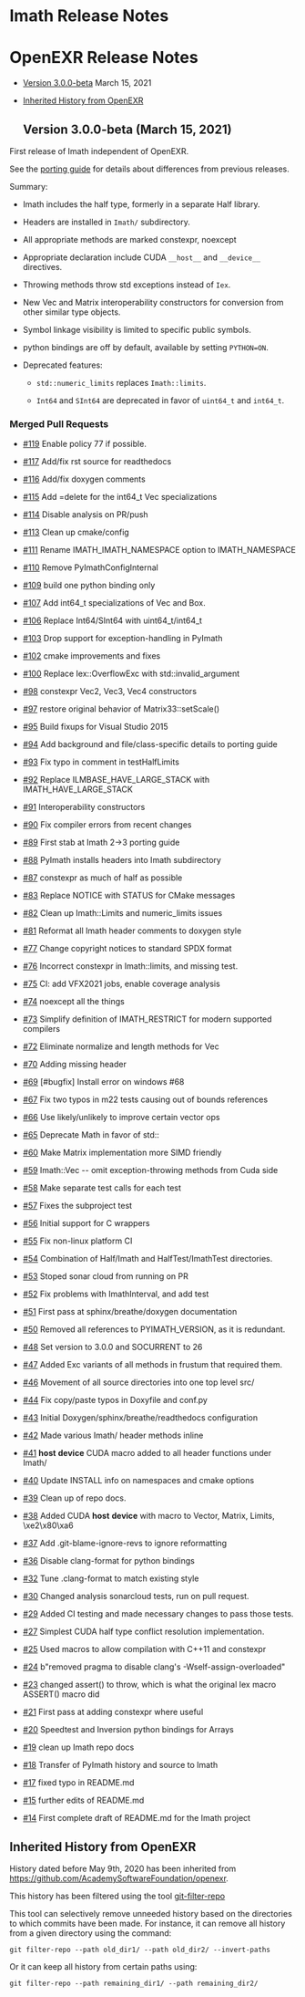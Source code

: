# Imath Release Notes

# OpenEXR Release Notes

* [Version 3.0.0-beta](#version-300-Mar-15-2021) March 15, 2021
* [Inherited History from OpenEXR](#inherited-history-from-openexr)

  ## Version 3.0.0-beta (March 15, 2021)

First release of Imath independent of OpenEXR.

See the [porting guide](docs/PortingGuide2-3.md) for details about
differences from previous releases.

Summary:

* Imath includes the half type, formerly in a separate Half library.

* Headers are installed in ``Imath/`` subdirectory.

* All appropriate methods are marked constexpr, noexcept

* Appropriate declaration include CUDA ``__host__`` and ``__device__``
  directives.

* Throwing methods throw std exceptions instead of ``Iex``.

* New Vec and Matrix interoperability constructors for conversion from
  other similar type objects.

* Symbol linkage visibility is limited to specific public symbols.

* python bindings are off by default, available by setting ``PYTHON=ON``.

* Deprecated features:

  - ``std::numeric_limits`` replaces ``Imath::limits``.

  - ``Int64`` and ``SInt64`` are deprecated in favor of ``uint64_t``
    and ``int64_t``.

### Merged Pull Requests

* [#119](https://github.com/AcademySoftwareFoundation/Imath/pull/119) Enable policy 77 if possible.

* [#117](https://github.com/AcademySoftwareFoundation/Imath/pull/117) Add/fix rst source for readthedocs

* [#116](https://github.com/AcademySoftwareFoundation/Imath/pull/116) Add/fix doxygen comments

* [#115](https://github.com/AcademySoftwareFoundation/Imath/pull/115) Add =delete for the int64_t Vec specializations

* [#114](https://github.com/AcademySoftwareFoundation/Imath/pull/114) Disable analysis on PR/push

* [#113](https://github.com/AcademySoftwareFoundation/Imath/pull/113) Clean up cmake/config

* [#111](https://github.com/AcademySoftwareFoundation/Imath/pull/111) Rename IMATH_IMATH_NAMESPACE option to IMATH_NAMESPACE

* [#110](https://github.com/AcademySoftwareFoundation/Imath/pull/110) Remove PyImathConfigInternal

* [#109](https://github.com/AcademySoftwareFoundation/Imath/pull/109) build one python binding only

* [#107](https://github.com/AcademySoftwareFoundation/Imath/pull/107) Add int64_t specializations of Vec and Box.

* [#106](https://github.com/AcademySoftwareFoundation/Imath/pull/106) Replace Int64/SInt64 with uint64_t/int64_t

* [#103](https://github.com/AcademySoftwareFoundation/Imath/pull/103) Drop support for exception-handling in PyImath

* [#102](https://github.com/AcademySoftwareFoundation/Imath/pull/102) cmake improvements and fixes

* [#100](https://github.com/AcademySoftwareFoundation/Imath/pull/100) Replace Iex::OverflowExc with std::invalid_argument

* [#98](https://github.com/AcademySoftwareFoundation/Imath/pull/98) constexpr Vec2, Vec3, Vec4 constructors

* [#97](https://github.com/AcademySoftwareFoundation/Imath/pull/97) restore original behavior of Matrix33<T>::setScale()

* [#95](https://github.com/AcademySoftwareFoundation/Imath/pull/95) Build fixups for Visual Studio 2015

* [#94](https://github.com/AcademySoftwareFoundation/Imath/pull/94) Add background and file/class-specific details to porting guide

* [#93](https://github.com/AcademySoftwareFoundation/Imath/pull/93) Fix typo in comment in testHalfLimits

* [#92](https://github.com/AcademySoftwareFoundation/Imath/pull/92) Replace ILMBASE_HAVE_LARGE_STACK with IMATH_HAVE_LARGE_STACK

* [#91](https://github.com/AcademySoftwareFoundation/Imath/pull/91) Interoperability constructors

* [#90](https://github.com/AcademySoftwareFoundation/Imath/pull/90) Fix compiler errors from recent changes

* [#89](https://github.com/AcademySoftwareFoundation/Imath/pull/89) First stab at Imath 2->3 porting guide

* [#88](https://github.com/AcademySoftwareFoundation/Imath/pull/88) PyImath installs headers into Imath subdirectory

* [#87](https://github.com/AcademySoftwareFoundation/Imath/pull/87) constexpr as much of half as possible

* [#83](https://github.com/AcademySoftwareFoundation/Imath/pull/83) Replace NOTICE with STATUS for CMake messages

* [#82](https://github.com/AcademySoftwareFoundation/Imath/pull/82) Clean up Imath::Limits and numeric_limits issues

* [#81](https://github.com/AcademySoftwareFoundation/Imath/pull/81) Reformat all Imath header comments to doxygen style

* [#77](https://github.com/AcademySoftwareFoundation/Imath/pull/77) Change copyright notices to standard SPDX format

* [#76](https://github.com/AcademySoftwareFoundation/Imath/pull/76) Incorrect constexpr in Imath::limits<half>, and missing test.

* [#75](https://github.com/AcademySoftwareFoundation/Imath/pull/75) CI: add VFX2021 jobs, enable coverage analysis

* [#74](https://github.com/AcademySoftwareFoundation/Imath/pull/74) noexcept all the things

* [#73](https://github.com/AcademySoftwareFoundation/Imath/pull/73) Simplify definition of IMATH_RESTRICT for modern supported compilers

* [#72](https://github.com/AcademySoftwareFoundation/Imath/pull/72) Eliminate normalize and length methods for Vec<inttype>

* [#70](https://github.com/AcademySoftwareFoundation/Imath/pull/70) Adding missing header

* [#69](https://github.com/AcademySoftwareFoundation/Imath/pull/69) [#bugfix] Install error on windows #68

* [#67](https://github.com/AcademySoftwareFoundation/Imath/pull/67) Fix two typos in m22 tests causing out of bounds references

* [#66](https://github.com/AcademySoftwareFoundation/Imath/pull/66) Use likely/unlikely to improve certain vector ops

* [#65](https://github.com/AcademySoftwareFoundation/Imath/pull/65) Deprecate Math<T> in favor of std::

* [#60](https://github.com/AcademySoftwareFoundation/Imath/pull/60) Make Matrix implementation more SIMD friendly

* [#59](https://github.com/AcademySoftwareFoundation/Imath/pull/59) Imath::Vec -- omit exception-throwing methods from Cuda side

* [#58](https://github.com/AcademySoftwareFoundation/Imath/pull/58) Make separate test calls for each test

* [#57](https://github.com/AcademySoftwareFoundation/Imath/pull/57) Fixes the subproject test

* [#56](https://github.com/AcademySoftwareFoundation/Imath/pull/56) Initial support for C wrappers

* [#55](https://github.com/AcademySoftwareFoundation/Imath/pull/55) Fix non-linux platform CI

* [#54](https://github.com/AcademySoftwareFoundation/Imath/pull/54) Combination of Half/Imath and HalfTest/ImathTest directories.

* [#53](https://github.com/AcademySoftwareFoundation/Imath/pull/53) Stoped sonar cloud from running on PR

* [#52](https://github.com/AcademySoftwareFoundation/Imath/pull/52) Fix problems with ImathInterval, and add test

* [#51](https://github.com/AcademySoftwareFoundation/Imath/pull/51) First pass at sphinx/breathe/doxygen documentation

* [#50](https://github.com/AcademySoftwareFoundation/Imath/pull/50) Removed all references to PYIMATH_VERSION, as it is redundant.

* [#48](https://github.com/AcademySoftwareFoundation/Imath/pull/48) Set version to 3.0.0 and SOCURRENT to 26

* [#47](https://github.com/AcademySoftwareFoundation/Imath/pull/47) Added Exc variants of all methods in frustum that required them.

* [#46](https://github.com/AcademySoftwareFoundation/Imath/pull/46) Movement of all source directories into one top level src/ 

* [#44](https://github.com/AcademySoftwareFoundation/Imath/pull/44) Fix copy/paste typos in Doxyfile and conf.py

* [#43](https://github.com/AcademySoftwareFoundation/Imath/pull/43) Initial Doxygen/sphinx/breathe/readthedocs configuration

* [#42](https://github.com/AcademySoftwareFoundation/Imath/pull/42) Made various Imath/ header methods inline

* [#41](https://github.com/AcademySoftwareFoundation/Imath/pull/41) __host__ __device__ CUDA macro added to all header functions under Imath/

* [#40](https://github.com/AcademySoftwareFoundation/Imath/pull/40) Update INSTALL info on namespaces and cmake options

* [#39](https://github.com/AcademySoftwareFoundation/Imath/pull/39) Clean up of repo docs.

* [#38](https://github.com/AcademySoftwareFoundation/Imath/pull/38) Added CUDA __host__ __device__ with macro to Vector, Matrix, Limits, \xe2\x80\xa6

* [#37](https://github.com/AcademySoftwareFoundation/Imath/pull/37) Add .git-blame-ignore-revs to ignore reformatting

* [#36](https://github.com/AcademySoftwareFoundation/Imath/pull/36) Disable clang-format for python bindings

* [#32](https://github.com/AcademySoftwareFoundation/Imath/pull/32) Tune .clang-format to match existing style

* [#30](https://github.com/AcademySoftwareFoundation/Imath/pull/30) Changed analysis sonarcloud tests, run on pull request.

* [#29](https://github.com/AcademySoftwareFoundation/Imath/pull/29) Added CI testing and made necessary changes to pass those tests.

* [#27](https://github.com/AcademySoftwareFoundation/Imath/pull/27) Simplest CUDA half type conflict resolution implementation.

* [#25](https://github.com/AcademySoftwareFoundation/Imath/pull/25) Used macros to allow compilation with C++11 and constexpr

* [#24](https://github.com/AcademySoftwareFoundation/Imath/pull/24) b"removed pragma to disable clang's -Wself-assign-overloaded"

* [#23](https://github.com/AcademySoftwareFoundation/Imath/pull/23) changed assert() to throw, which is what the original Iex macro ASSERT() macro did

* [#21](https://github.com/AcademySoftwareFoundation/Imath/pull/21) First pass at adding constexpr where useful

* [#20](https://github.com/AcademySoftwareFoundation/Imath/pull/20) Speedtest and Inversion python bindings for Arrays

* [#19](https://github.com/AcademySoftwareFoundation/Imath/pull/19) clean up Imath repo docs

* [#18](https://github.com/AcademySoftwareFoundation/Imath/pull/18) Transfer of PyImath history and source to Imath

* [#17](https://github.com/AcademySoftwareFoundation/Imath/pull/17) fixed typo in README.md

* [#15](https://github.com/AcademySoftwareFoundation/Imath/pull/15) further edits of README.md

* [#14](https://github.com/AcademySoftwareFoundation/Imath/pull/14) First complete draft of README.md for the Imath project

## Inherited History from OpenEXR

History dated before May 9th, 2020 has been inherited from
https://github.com/AcademySoftwareFoundation/openexr.

This history has been filtered using the tool
[git-filter-repo](https://github.com/newren/git-filter-repo)

This tool can selectively remove unneeded history based on the
directories to which commits have been made. For instance, it can
remove all history from a given directory using the command:

    git filter-repo --path old_dir1/ --path old_dir2/ --invert-paths

Or it can keep all history from certain paths using:

    git filter-repo --path remaining_dir1/ --path remaining_dir2/

